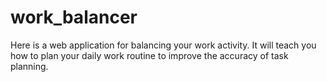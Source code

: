 # work_balancer

Here is a web application for balancing your work activity.
It will teach you how to plan your daily work routine to improve the accuracy of task planning.
